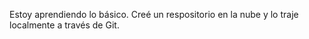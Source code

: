 Estoy aprendiendo lo básico. Creé un respositorio en la nube y lo traje localmente a través de Git.
